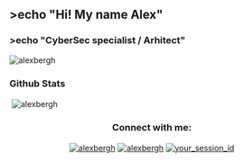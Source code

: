 ## >echo "Hi! My name Alex"
### >echo "CyberSec specialist / Arhitect"

<p align="left"> <img src="https://komarev.com/ghpvc/?username=alexbergh&label=Profile%20views&color=0e75b6&style=flat" alt="alexbergh" /> </p>
<h3 align="left">Github Stats </h3>
<p>&nbsp;<img align="center" src="https://github-readme-stats-git-masterrstaa-rickstaa.vercel.app/api?username=alexbergh&show_icons=true&theme=dark" alt="alexbergh" /></p>
<h3 align="center">Connect with me:</h3>
<p align="center">
<a href="https://t.me/ahberg_work" target="blank"><img align="center" src="https://img.shields.io/badge/Telegram-2CA5E0?style=for-the-badge&logo=telegram&logoColor=blue" alt="alexbergh" /></a>
<a href="mailto:git.upstate674@passinbox.com" target="blank"><img align="center" src="https://img.shields.io/badge/Email-8B89CC?style=for-the-badge&logo=protonmail&logoColor=white" alt="alexbergh" /></a>
<a href="https://github.com/alexbergh/alexbergh.github.io/blob/main/qr.svg" target="_blank"> 
    <img align="center" src="https://img.shields.io/badge/Session-2CA5E0?style=for-the-badge&logo=session&logoColor=green" alt="your_session_id" />
</a>

